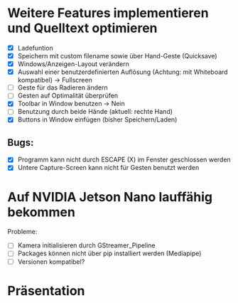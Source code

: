 # Weitere Features implementieren und Quelltext optimieren
- [x] Ladefuntion
- [x] Speichern mit custom filename sowie über Hand-Geste (Quicksave)
- [x] Windows/Anzeigen-Layout verändern
- [x] Auswahl einer benutzerdefinierten Auflösung (Achtung: mit Whiteboard kompatibel) -> Fullscreen
- [ ] Geste für das Radieren ändern
- [ ] Gesten auf Optimalität überprüfen
- [x] Toolbar in Window benutzen -> Nein
- [ ] Benutzung durch beide Hände (aktuell: rechte Hand)
- [x] Buttons in Window einfügen (bisher Speichern/Laden)
	
## Bugs:
- [x] Programm kann nicht durch ESCAPE (X) im Fenster geschlossen werden
- [x] Untere Capture-Screen kann nicht für Gesten benutzt werden

# Auf NVIDIA Jetson Nano lauffähig bekommen
Probleme:
- [ ] Kamera initialisieren durch GStreamer_Pipeline
- [ ] Packages können nicht über pip installiert werden (Mediapipe)
- [ ] Versionen kompatibel?

# Präsentation

